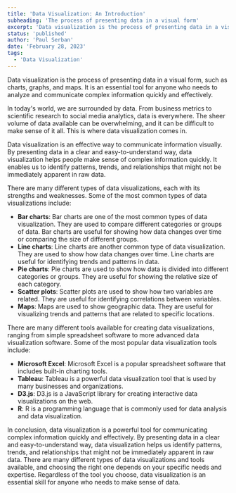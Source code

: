 ```yaml
---
title: 'Data Visualization: An Introduction'
subheading: 'The process of presenting data in a visual form'
excerpt: 'Data visualization is the process of presenting data in a visual form, such as charts, graphs, and maps. It is an essential tool for anyone who needs to analyze and communicate complex information quickly and effectively.'
status: 'published'
author: 'Paul Serban'
date: 'February 28, 2023'
tags:
  - 'Data Visualization'
---
```


Data visualization is the process of presenting data in a visual form, such as charts, graphs, and maps. It is an essential tool for anyone who needs to analyze and communicate complex information quickly and effectively.

In today's world, we are surrounded by data. From business metrics to scientific research to social media analytics, data is everywhere. The sheer volume of data available can be overwhelming, and it can be difficult to make sense of it all. This is where data visualization comes in.

Data visualization is an effective way to communicate information visually. By presenting data in a clear and easy-to-understand way, data visualization helps people make sense of complex information quickly. It enables us to identify patterns, trends, and relationships that might not be immediately apparent in raw data.

There are many different types of data visualizations, each with its strengths and weaknesses. Some of the most common types of data visualizations include:

- **Bar charts**: Bar charts are one of the most common types of data visualization. They are used to compare different categories or groups of data. Bar charts are useful for showing how data changes over time or comparing the size of different groups.
- **Line charts**: Line charts are another common type of data visualization. They are used to show how data changes over time. Line charts are useful for identifying trends and patterns in data.
- **Pie charts**: Pie charts are used to show how data is divided into different categories or groups. They are useful for showing the relative size of each category.
- **Scatter plots**: Scatter plots are used to show how two variables are related. They are useful for identifying correlations between variables.
- **Maps**: Maps are used to show geographic data. They are useful for visualizing trends and patterns that are related to specific locations.

There are many different tools available for creating data visualizations, ranging from simple spreadsheet software to more advanced data visualization software. Some of the most popular data visualization tools include:

- **Microsoft Excel**: Microsoft Excel is a popular spreadsheet software that includes built-in charting tools.
- **Tableau**: Tableau is a powerful data visualization tool that is used by many businesses and organizations.
- **D3.js**: D3.js is a JavaScript library for creating interactive data visualizations on the web.
- **R**: R is a programming language that is commonly used for data analysis and data visualization.

In conclusion, data visualization is a powerful tool for communicating complex information quickly and effectively. By presenting data in a clear and easy-to-understand way, data visualization helps us identify patterns, trends, and relationships that might not be immediately apparent in raw data. There are many different types of data visualizations and tools available, and choosing the right one depends on your specific needs and expertise. Regardless of the tool you choose, data visualization is an essential skill for anyone who needs to make sense of data.
